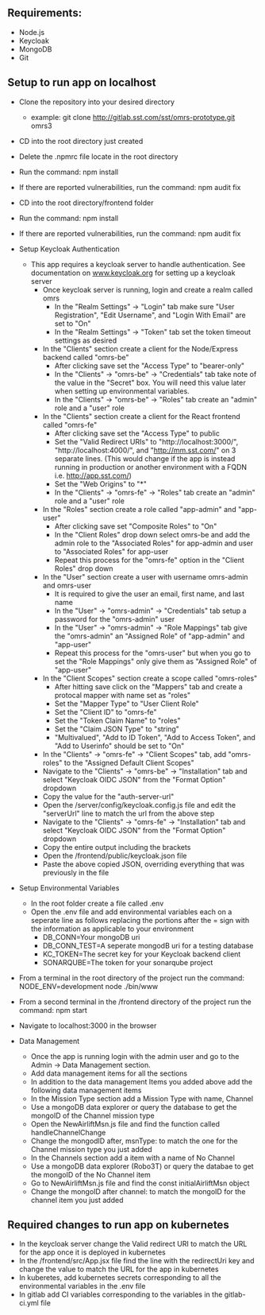 <h2>Requirements:</h2>

- Node.js
- Keycloak
- MongoDB
- Git

<h2>Setup to run app on localhost</h2>

- Clone the repository into your desired directory
    - example: git clone http://gitlab.sst.com/sst/omrs-prototype.git omrs3
- CD into the root directory just created
- Delete the .npmrc file locate in the root directory
- Run the command: npm install
- If there are reported vulnerabilities, run the command: npm audit fix
- CD into the root directory/frontend folder
- Run the command: npm install
- If there are reported vulnerabilities, run the command: npm audit fix
- Setup Keycloak Authentication
    - This app requires a keycloak server to handle authentication. See documentation on www.keycloak.org for setting up a keycloak server
        - Once keycloak server is running, login and create a realm called omrs
            - In the "Realm Settings" -> "Login" tab make sure "User Registration", "Edit Username", and "Login With Email" are set to "On"
            - In the "Realm Settings" -> "Token" tab set the token timeout settings as desired
        - In the "Clients" section create a client for the Node/Express backend called "omrs-be"
            - After clicking save set the "Access Type" to "bearer-only"
            - In the "Clients" -> "omrs-be" -> "Credentials" tab take note of the value in the "Secret" box. You will need this value later when setting up environmental variables.
            - In the "Clients" -> "omrs-be" -> "Roles" tab create an "admin" role and a "user" role
        - In the "Clients" section create a client for the React frontend called "omrs-fe" 
            - After clicking save set the "Access Type" to public
            - Set the "Valid Redirect URIs" to "http://localhost:3000/", "http://localhost:4000/", and "http://mm.sst.com/" on 3 separate lines. (This would change if the app is instead running in production or another environment with a FQDN i.e. http://app.sst.com/)
            - Set the "Web Origins" to "*"
            - In the "Clients" -> "omrs-fe" -> "Roles" tab create an "admin" role and a "user" role
        - In the "Roles" section create a role called "app-admin" and "app-user"
            - After clicking save set "Composite Roles" to "On"
            - In the "Client Roles" drop down select omrs-be and add the admin role to the "Associated Roles" for app-admin and user to "Associated Roles" for app-user 
            - Repeat this process for the "omrs-fe" option in the "Client Roles" drop down
        - In the "User" section create a user with username omrs-admin and omrs-user
            - It is required to give the user an email, first name, and last name
            - In the "User" -> "omrs-admin" -> "Credentials" tab setup a password for the "omrs-admin" user
            - In the "User" -> "omrs-admin" -> "Role Mappings" tab give the "omrs-admin" an "Assigned Role" of "app-admin" and "app-user"
            - Repeat this process for the "omrs-user" but when you go to set the "Role Mappings" only give them as "Assigned Role" of "app-user"
        - In the "Client Scopes" section create a scope called "omrs-roles"
            - After hitting save click on the "Mappers" tab and create a protocal mapper with name set as "roles"
            - Set the "Mapper Type" to "User Client Role"
            - Set the "Client ID" to "omrs-fe"
            - Set the "Token Claim Name" to "roles"
            - Set the "Claim JSON Type" to "string"
            - "Multivalued", "Add to ID Token", "Add to Access Token", and "Add to Userinfo" should be set to "On"
        - In the "Clients" -> "omrs-fe" -> "Client Scopes" tab, add "omrs-roles" to the "Assigned Default Client Scopes"
        - Navigate to the "Clients" -> "omrs-be" -> "Installation" tab and select "Keycloak OIDC JSON" from the "Format Option" dropdown
        - Copy the value for the "auth-server-url"
        - Open the /server/config/keycloak.config.js file and edit the "serverUrl" line to match the url from the above step
        - Navigate to the "Clients" -> "omrs-fe" -> "Installation" tab and select "Keycloak OIDC JSON" from the "Format Option" dropdown
        - Copy the entire output including the brackets
        - Open the /frontend/public/keycloak.json file 
        - Paste the above copied JSON, overriding everything that was previously in the file
- Setup Environmental Variables
    - In the root folder create a file called .env
    - Open the .env file and add environmental variables each on a seperate line as follows replacing the portions after the = sign with the information as applicable to your environment
        - DB_CONN=Your mongoDB uri
        - DB_CONN_TEST=A seperate mongodB uri for a testing database
        - KC_TOKEN=The secret key for your Keycloak backend client
        - SONARQUBE=The token for your sonarqube project
- From a terminal in the root directory of the project run the command: NODE_ENV=development node ./bin/www
- From a second terminal in the /frontend directory of the project run the command: npm start
- Navigate to localhost:3000 in the browser

- Data Management
    - Once the app is running login with the admin user and go to the Admin -> Data Management section.
    - Add data management items for all the sections
    - In addition to the data management Items you added above add the following data management items
    - In the Mission Type section add a Mission Type with name, Channel
    - Use a mongoDB data explorer or query the database to get the mongoID of the Channel mission type
    - Open the NewAirliftMsn.js file and find the function called handleChannelChange
    - Change the mongodID after, msnType: to match the one for the Channel mission type you just added
    - In the Channels section add a item with a name of No Channel
    - Use a mongoDB data explorer (Robo3T) or query the databae to get the mongoID of the No Channel item
    - Go to NewAirliftMsn.js file and find the const initialAirliftMsn object
    - Change the mongoID after channel: to match the mongoID for the channel item you just added

<h2>Required changes to run app on kubernetes</h2>

- In the keycloak server change the Valid redirect URI to match the URL for the app once it is deployed in kubernetes
- In the /frontend/src/App.jsx file find the line with the redirectUri key and change the value to match the URL for the app in kubernetes
- In kuberetes, add kubernetes secrets corresponding to all the environmental variables in the .env file
- In gitlab add CI variables corresponding to the variables in the gitlab-ci.yml file





 

